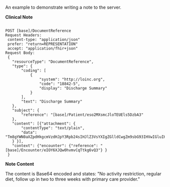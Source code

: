 An example to demonstrate writing a note to the server.

**Clinical Note**

~~~

POST [base]/DocumentReference
Request Headers:
 content-type: "application/json"
 prefer: "return=REPRESENTATION"
 accept: "application/fhir+json"
Request Body:
 {
   "resourceType": "DocumentReference",
   "type": {
       "coding": [
           {
               "system": "http://loinc.org",
               "code": "18842-5",
               "display": "Discharge Summary"
           }
       ],
       "text": "Discharge Summary"
   },
   "subject": {
       "reference": "[base]/Patient/eso2MXsmcJloTEUEls5DzbA3"
   },
   "content": [{"attachment": {
       "contentType": "text/plain",
       "data": "Tm8gYWN0aXZpdHkgcmVzdHJpY3Rpb24sIHJlZ3VsYXIgZGlldCwgZm9sbG93IHVwIGluIHR3byB0byB0aHJlZSB3ZWVrcyB3aXRoIHByaW1hcnkgY2FyZSBwcm92aWRlci4="
   } }],
   "context": {"encounter": {"reference": "[base]/Encounter/eIOY6XJQw0hvmvCqTtkg6vQ3"} }
 }

~~~~

**Note Content**

The content is Base64 encoded and states:
 "No activity restriction, regular diet, follow up in two to three weeks with primary care provider."
